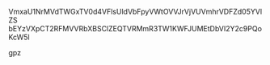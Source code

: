 VmxaU1NrMVdTWGxTV0d4VFlsUldVbFpyVWtOVVJrVjVUVmhrVDFZd05YVlZS
bEYzVXpCT2RFMVVRbXBSClZEQTVRMmR3TW1KWFJUMEtDbVI2Y2c9PQoKcW5l

gpz